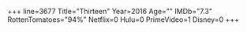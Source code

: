 +++
line=3677
Title="Thirteen"
Year=2016
Age=""
IMDb="7.3"
RottenTomatoes="94%"
Netflix=0
Hulu=0
PrimeVideo=1
Disney=0
+++

